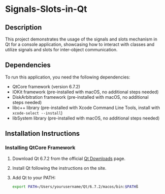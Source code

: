 # Signals-Slots-in-Qt

## Description

This project demonstrates the usage of the signals and slots mechanism in Qt for a console application, showcasing how to interact with classes and utilize signals and slots for inter-object communication.

## Dependencies

To run this application, you need the following dependencies:

- QtCore framework (version 6.7.2)
- IOKit framework (pre-installed with macOS, no additional steps needed)
- DiskArbitration framework (pre-installed with macOS, no additional steps needed)
- libc++ library (pre-installed with Xcode Command Line Tools, install with `xcode-select --install`)
- libSystem library (pre-installed with macOS, no additional steps needed)

## Installation Instructions

### Installing QtCore Framework

1. Download Qt 6.7.2 from the official [Qt Downloads](https://www.qt.io/download) page.

2. Install Qt following the instructions on the site.

3. Add Qt to your PATH:

   ```sh
   export PATH=/Users/yourusername/Qt/6.7.2/macos/bin:$PATHß